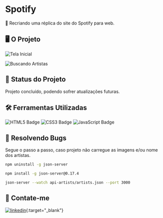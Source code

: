 # Spotify 
🎵 Recriando uma réplica do site do Spotify para web. 

## 🖥️ O Projeto

![Tela Inicial](https://media.discordapp.net/attachments/1075996497407123509/1201743095520043088/image.png?ex=65d427f9&is=65c1b2f9&hm=decc22e8545909786a2489a8519fb06b4b605e9790bd129655ff6d276ce74ccc&=&format=webp&quality=lossless&width=852&height=415)

![Buscando Artistas](https://media.discordapp.net/attachments/1075996497407123509/1201743276244213772/image.png?ex=65d42824&is=65c1b324&hm=4986bb2f927d3d04ad37789fbc09b0b93b464a974597f46496fc6e7491be4b4f&=&format=webp&quality=lossless&width=852&height=415)

## 📂 Status do Projeto

Projeto concluído, podendo sofrer atualizações futuras. 

## 🛠 Ferramentas Utilizadas
![HTML5 Badge](https://img.shields.io/badge/HTML5-E34F26?logo=html5&logoColor=fff&style=for-the-badge) ![CSS3 Badge](https://img.shields.io/badge/CSS3-1572B6?logo=css3&logoColor=fff&style=for-the-badge) ![JavaScript Badge](https://img.shields.io/badge/JavaScript-F7DF1E?logo=javascript&logoColor=000&style=for-the-badge)

## 🐞 Resolvendo Bugs
 
Segue o passo a passo, caso projeto não carregue as imagens e/ou nome dos artistas.

```bash
npm uninstall -g json-server

npm install -g json-server@0.17.4

json-server --watch api-artists/artists.json --port 3000
```
## 👥 Contate-me
[![linkedin](https://img.shields.io/badge/linkedin-0A66C2?style=for-the-badge&logo=linkedin&logoColor=white)](https://www.linkedin.com/){:target="_blank"}
